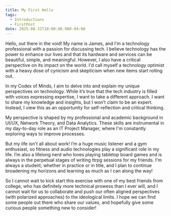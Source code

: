 ```yaml
---
title: My First Hello
tags:
  - Introductions
  - FirstPost
date: 2025-08-31T18:00:00.000-04:00
---
```

Hello, out there in the void! My name is James, and I'm a technology professional with a passion for discussing tech. I believe technology has the power to enhance our lives and that its hardware and services can be beautiful, simple, and meaningful. However, I also have a critical perspective on its impact on the world. I'd call myself a technology optimist with a heavy dose of cynicism and skepticism when new items start rolling out.

In my Codex of Minds, I aim to delve into and explain my unique perspectives on technology. While it’s true that the tech industry is filled with voices expressing expertise, I want to take a different approach. I want to share my knowledge and insights, but I won’t claim to be an expert. Instead, I view this as an opportunity for self-reflection and critical thinking.

My perspective is shaped by my professional and academic background in UI/UX, Network Theory, and Data Analytics. These skills are instrumental in my day-to-day role as an IT Project Manager, where I'm constantly exploring ways to improve processes.

But my life isn't all about work! I’m a huge music listener and a gym enthusiast, so fitness and audio technologies play a significant role in my life. I’m also a lifelong nerd who loves playing tabletop board games and is always in the perpetual stages of writing ttrpg sessions for my friends. I'm always a student, whether in practice or in title, and I plan to continue broadening my horizons and learning as much as I can along the way!

So I cannot wait to kick start this exercise with one of my best friends from college, who has definitely more technical prowess than I ever will, and I cannot wait for us to collaborate and push our often aligned perspectives (with polarized approaches) to the ideological limits. I hope we can find some people out there who share our values, and hopefully give some curious people something new to consider!
